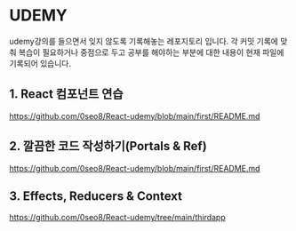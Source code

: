 # UDEMY

udemy강의를 들으면서 잊지 않도록 기록해놓는 레포지토리 입니다.
각 커밋 기록에 맞춰 복습이 필요하거나 중점으로 두고 공부를 해야하는 부분에 대한 내용이 현재 파일에 기록되어 있습니다.

## 1. React 컴포넌트 연습

https://github.com/0seo8/React-udemy/blob/main/first/README.md

## 2. 깔끔한 코드 작성하기(Portals & Ref)

https://github.com/0seo8/React-udemy/blob/main/first/README.md

## 3. Effects, Reducers & Context

https://github.com/0seo8/React-udemy/tree/main/thirdapp
